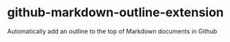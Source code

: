 # github-markdown-outline-extension
Automatically add an outline to the top of Markdown documents in Github
